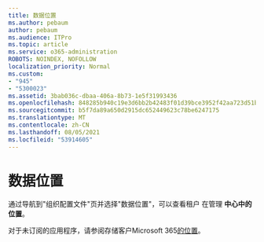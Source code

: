 ```yaml
---
title: 数据位置
ms.author: pebaum
author: pebaum
ms.audience: ITPro
ms.topic: article
ms.service: o365-administration
ROBOTS: NOINDEX, NOFOLLOW
localization_priority: Normal
ms.custom:
- "945"
- "5300023"
ms.assetid: 3bab036c-dbaa-406a-8b73-1e5f31993436
ms.openlocfilehash: 848285b940c19e3d6bb2b42483f01d39bce3952f42aa723d51b1a6392f0f1dcc
ms.sourcegitcommit: b5f7da89a650d2915dc652449623c78be6247175
ms.translationtype: MT
ms.contentlocale: zh-CN
ms.lasthandoff: 08/05/2021
ms.locfileid: "53914605"
---
```

# <a name="data-location"></a>数据位置

通过导航到"组织配置文件"页并选择"数据位置"，可以查看租户 [](https://admin.microsoft.com/AdminPortal/Home#/Settings/OrganizationProfile)在管理 **中心中的位置**。

对于未订阅的应用程序，请参阅存储客户Microsoft 365[的位置](https://docs.microsoft.com/office365/enterprise/o365-data-locations)。